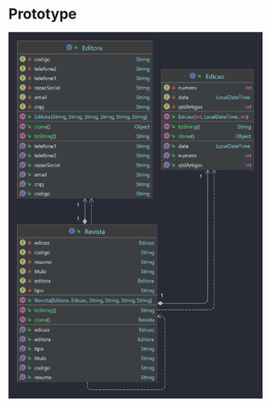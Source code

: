 # Prototype

![image](https://github.com/ViniciusBatistaDeVasconcelos/Prototype/blob/main/model.png)

